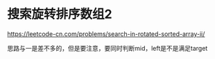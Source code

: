 # 搜索旋转排序数组2

https://leetcode-cn.com/problems/search-in-rotated-sorted-array-ii/


思路与一是差不多的，但是要注意，要同时判断mid，left是不是满足target